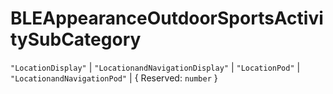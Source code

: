 # **BLEAppearanceOutdoorSportsActivitySubCategory**

`"LocationDisplay"` | `"LocationandNavigationDisplay"` | `"LocationPod"` |
`"LocationandNavigationPod"` | { Reserved: `number` }
